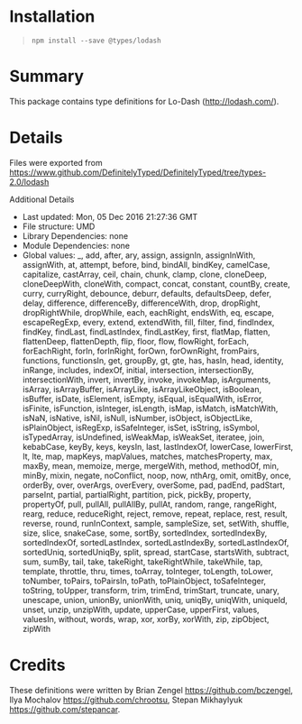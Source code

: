 # Installation
> `npm install --save @types/lodash`

# Summary
This package contains type definitions for Lo-Dash (http://lodash.com/).

# Details
Files were exported from https://www.github.com/DefinitelyTyped/DefinitelyTyped/tree/types-2.0/lodash

Additional Details
 * Last updated: Mon, 05 Dec 2016 21:27:36 GMT
 * File structure: UMD
 * Library Dependencies: none
 * Module Dependencies: none
 * Global values: _, add, after, ary, assign, assignIn, assignInWith, assignWith, at, attempt, before, bind, bindAll, bindKey, camelCase, capitalize, castArray, ceil, chain, chunk, clamp, clone, cloneDeep, cloneDeepWith, cloneWith, compact, concat, constant, countBy, create, curry, curryRight, debounce, deburr, defaults, defaultsDeep, defer, delay, difference, differenceBy, differenceWith, drop, dropRight, dropRightWhile, dropWhile, each, eachRight, endsWith, eq, escape, escapeRegExp, every, extend, extendWith, fill, filter, find, findIndex, findKey, findLast, findLastIndex, findLastKey, first, flatMap, flatten, flattenDeep, flattenDepth, flip, floor, flow, flowRight, forEach, forEachRight, forIn, forInRight, forOwn, forOwnRight, fromPairs, functions, functionsIn, get, groupBy, gt, gte, has, hasIn, head, identity, inRange, includes, indexOf, initial, intersection, intersectionBy, intersectionWith, invert, invertBy, invoke, invokeMap, isArguments, isArray, isArrayBuffer, isArrayLike, isArrayLikeObject, isBoolean, isBuffer, isDate, isElement, isEmpty, isEqual, isEqualWith, isError, isFinite, isFunction, isInteger, isLength, isMap, isMatch, isMatchWith, isNaN, isNative, isNil, isNull, isNumber, isObject, isObjectLike, isPlainObject, isRegExp, isSafeInteger, isSet, isString, isSymbol, isTypedArray, isUndefined, isWeakMap, isWeakSet, iteratee, join, kebabCase, keyBy, keys, keysIn, last, lastIndexOf, lowerCase, lowerFirst, lt, lte, map, mapKeys, mapValues, matches, matchesProperty, max, maxBy, mean, memoize, merge, mergeWith, method, methodOf, min, minBy, mixin, negate, noConflict, noop, now, nthArg, omit, omitBy, once, orderBy, over, overArgs, overEvery, overSome, pad, padEnd, padStart, parseInt, partial, partialRight, partition, pick, pickBy, property, propertyOf, pull, pullAll, pullAllBy, pullAt, random, range, rangeRight, rearg, reduce, reduceRight, reject, remove, repeat, replace, rest, result, reverse, round, runInContext, sample, sampleSize, set, setWith, shuffle, size, slice, snakeCase, some, sortBy, sortedIndex, sortedIndexBy, sortedIndexOf, sortedLastIndex, sortedLastIndexBy, sortedLastIndexOf, sortedUniq, sortedUniqBy, split, spread, startCase, startsWith, subtract, sum, sumBy, tail, take, takeRight, takeRightWhile, takeWhile, tap, template, throttle, thru, times, toArray, toInteger, toLength, toLower, toNumber, toPairs, toPairsIn, toPath, toPlainObject, toSafeInteger, toString, toUpper, transform, trim, trimEnd, trimStart, truncate, unary, unescape, union, unionBy, unionWith, uniq, uniqBy, uniqWith, uniqueId, unset, unzip, unzipWith, update, upperCase, upperFirst, values, valuesIn, without, words, wrap, xor, xorBy, xorWith, zip, zipObject, zipWith

# Credits
These definitions were written by Brian Zengel <https://github.com/bczengel>, Ilya Mochalov <https://github.com/chrootsu>, Stepan Mikhaylyuk <https://github.com/stepancar>.
